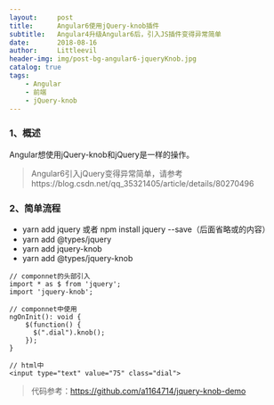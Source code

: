 ```yaml
---
layout:     post
title:      Angular6使用jQuery-knob插件
subtitle:   Angular4升级Angular6后，引入JS插件变得异常简单
date:       2018-08-16
author:     Littleevil
header-img: img/post-bg-angular6-jqueryKnob.jpg
catalog: true
tags:
    - Angular
    - 前端
    - jQuery-knob
---
```

### 1、概述

Angular想使用jQuery-knob和jQuery是一样的操作。

> Angular6引入jQuery变得异常简单，请参考https://blog.csdn.net/qq_35321405/article/details/80270496
>

### 2、简单流程

- yarn add jquery 或者 npm install jquery --save（后面省略或的内容）
- yarn add @types/jquery
- yarn add jquery-knob
- yarn add @types/jquery-knob

```
// componnet的头部引入
import * as $ from 'jquery';
import 'jquery-knob';

// componnet中使用
ngOnInit(): void {
    $(function() {
      $(".dial").knob();
    });
}

// html中
<input type="text" value="75" class="dial">
```

> 代码参考：https://github.com/a1164714/jquery-knob-demo
